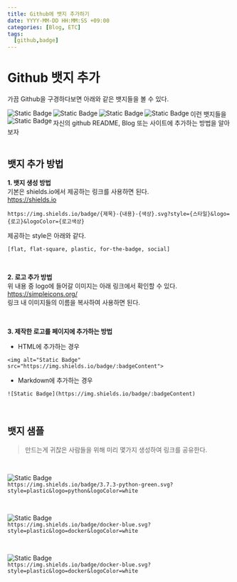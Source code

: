 ```yaml
---
title: Github에 뱃지 추가하기
date: YYYY-MM-DD HH:MM:SS +09:00
categories: [Blog, ETC]
tags:
  [github,badge]
---
```

# Github 뱃지 추가
가끔 Github을 구경하다보면 아래와 같은 뱃지들을 볼 수 있다.<br>

<img alt="Static Badge" src="https://img.shields.io/badge/Docker-007396.svg?style=plastic&logo=docker&logoColor=white" align="left">
<img alt="Static Badge" src="https://img.shields.io/badge/3.10-python-green.svg?style=plastic&logo=python&logoColor=white" align="left">
<img alt="Static Badge" src="https://img.shields.io/badge/K8S-blue.svg?style=plastic&logo=kubernetes&logoColor=white" align="left">
<img alt="Static Badge" src="https://img.shields.io/badge/Twitter-Hi-white.svg?style=social&logo=x&logoColor=black" align="left">
<img alt="Static Badge" src="https://img.shields.io/badge/Github-black.svg?style=flat&logo=github&logoColor=white" align="left">

이런 뱃지들을 자신의 github README, Blog 또는 사이트에 추가하는 방법을 알아보자
<br><br>

## 뱃지 추가 방법
**1. 뱃지 생성 방법**<br>
기본은 shields.io에서 제공하는 링크를 사용하면 된다.<br>
https://shields.io

```
https://img.shields.io/badge/{제목}-{내용}-{색상}.svg?style={스타일}&logo={로고}&logoColor={로고색상}
```


제공하는 style은 아래와 같다.<br>
```
[flat, flat-square, plastic, for-the-badge, social]
```

<br>

**2. 로고 추가 방법**<br>
위 내용 중 logo에 들어갈 이미지는 아래 링크에서 확인할 수 있다.<br>
https://simpleicons.org/ <br>
링크 내 이미지들의 이름을 복사하여 사용하면 된다.

<br>

**3. 제작한 로고를 페이지에 추가하는 방법**<br>
- HTML에 추가하는 경우<br>
```
<img alt="Static Badge" src="https://img.shields.io/badge/:badgeContent">
```

- Markdown에 추가하는 경우<br>
```
![Static Badge](https://img.shields.io/badge/:badgeContent)
```

<br>

## 뱃지 샘플
>만드는게 귀찮은 사람들을 위해 미리 몇가지 생성하여 링크를 공유한다.


<br>

<img alt="Static Badge" src="https://img.shields.io/badge/3.7.3-python-green.svg?style=plastic&logo=python&logoColor=white" align="left"><br>
`https://img.shields.io/badge/3.7.3-python-green.svg?style=plastic&logo=python&logoColor=white`

<br>

<img alt="Static Badge" src="https://img.shields.io/badge/docker-blue.svg?style=plastic&logo=docker&logoColor=white" align="left"><br>
`https://img.shields.io/badge/docker-blue.svg?style=plastic&logo=docker&logoColor=white`

<br>

<img alt="Static Badge" src="https://img.shields.io/badge/ChatGPT-74AA9C.svg?style=plastic&logo=openai&logoColor=white" align="left"><br>
`https://img.shields.io/badge/docker-blue.svg?style=plastic&logo=docker&logoColor=white`
